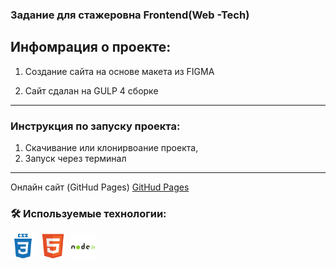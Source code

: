 ### Задание для стажеровна Frontend(Web -Tech)

## Инфомрация о проекте:  

1. Создание сайта на основе макета из FIGMA

2. Сайт сдалан на GULP 4 сборке

---

### Инструкция по запуску проекта:
1. Скачивание или клонирвоание проекта,
2. Запуск через терминал

---

Онлайн сайт (GitHud Pages)
<a href = "https://prostobronik.github.io/web-tech-2/">GitHud Pages</a>


### :hammer_and_wrench: Используемые технологии:
<div>
  <img src="https://github.com/devicons/devicon/blob/master/icons/css3/css3-plain-wordmark.svg"  title="CSS3" alt="CSS" width="40" height="40"/>&nbsp;
  <img src="https://github.com/devicons/devicon/blob/master/icons/html5/html5-original.svg" title="HTML5" alt="HTML" width="40" height="40"/>&nbsp;
  <img src="https://github.com/devicons/devicon/blob/master/icons/nodejs/nodejs-original-wordmark.svg" title="NodeJS" alt="NodeJS" width="40" height="40"/>&nbsp;
  <img
